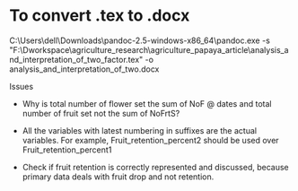 # To convert .tex to .docx
C:\Users\dell\Downloads\pandoc-2.5-windows-x86_64\pandoc.exe -s "F:\Dworkspace\agriculture_research\agriculture_papaya_article\analysis_and_interpretation_of_two_factor.tex" -o analysis_and_interpretation_of_two.docx

Issues

- Why is total number of flower set the sum of NoF @ dates and total number of fruit set not the sum of NoFrtS?

- All the variables with latest numbering in suffixes are the actual variables. For example, Fruit_retention_percent2 should be used over Fruit_retention_percent1

- Check if fruit retention is correctly represented and discussed, because primary data deals with fruit drop and not retention.